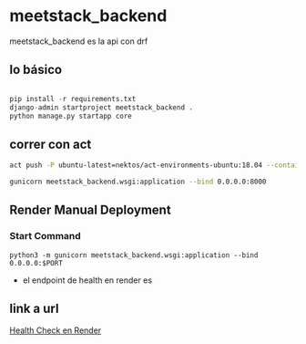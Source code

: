 # meetstack_backend

meetstack_backend es la api con drf

## lo básico

```python

pip install -r requirements.txt
django-admin startproject meetstack_backend .
python manage.py startapp core
```

## correr con act

```bash
act push -P ubuntu-latest=nektos/act-environments-ubuntu:18.04 --container-architecture linux/amd64

```

```bash
gunicorn meetstack_backend.wsgi:application --bind 0.0.0.0:8000
```

## Render Manual Deployment

### Start Command

```
python3 -m gunicorn meetstack_backend.wsgi:application --bind 0.0.0.0:$PORT
```

- el endpoint de health en render es

## link a url

[Health Check en Render](https://meetstack-backend.onrender.com/api/health/)
